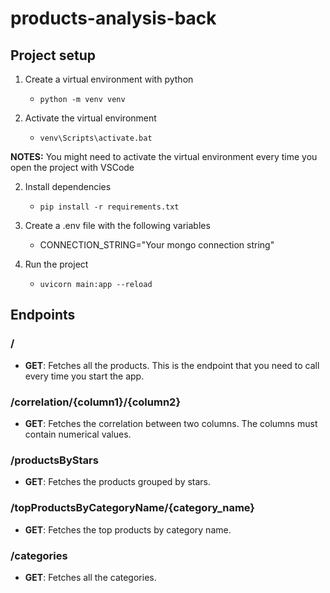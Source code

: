 # products-analysis-back

## Project setup

1. Create a virtual environment with python

    - `python -m venv venv`

2. Activate the virtual environment

    - `venv\Scripts\activate.bat`

**NOTES:** You might need to activate the virtual environment every time you open the project with VSCode
    
2. Install dependencies

    - `pip install -r requirements.txt`
    
3. Create a .env file with the following variables

    - CONNECTION_STRING="Your mongo connection string"

4. Run the project

    - `uvicorn main:app --reload`

## Endpoints

### /

- **GET**: Fetches all the products. This is the endpoint that you need to call every time you start the app.

### /correlation/{column1}/{column2}

- **GET**: Fetches the correlation between two columns. The columns must contain numerical values.

### /productsByStars

- **GET**: Fetches the products grouped by stars.

### /topProductsByCategoryName/{category_name}

- **GET**: Fetches the top products by category name.

### /categories

- **GET**: Fetches all the categories.